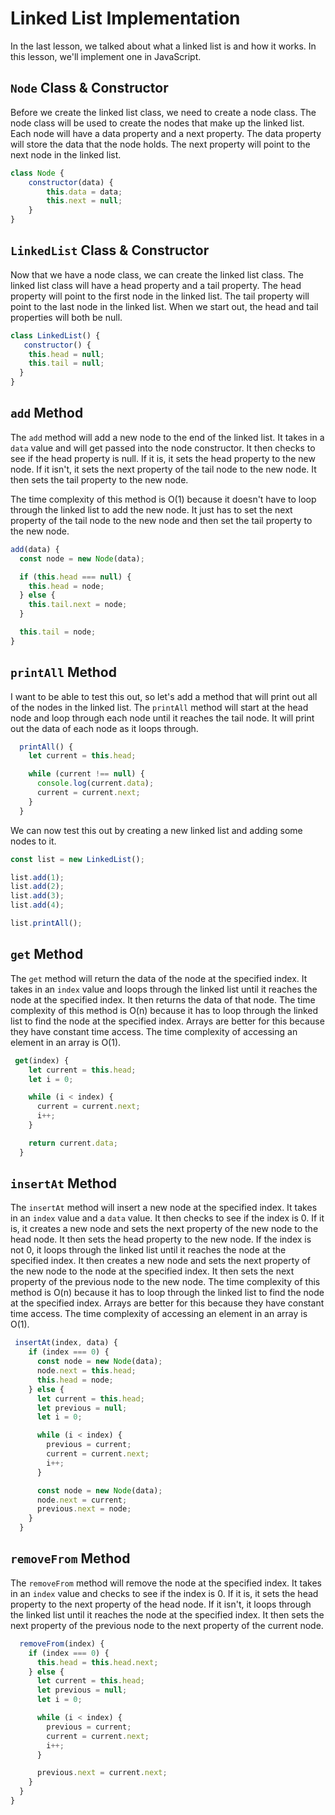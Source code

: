 # Linked List Implementation

In the last lesson, we talked about what a linked list is and how it works. In this lesson, we'll implement one in JavaScript.

## `Node` Class & Constructor

Before we create the linked list class, we need to create a node class. The node class will be used to create the nodes that make up the linked list. Each node will have a data property and a next property. The data property will store the data that the node holds. The next property will point to the next node in the linked list.

```js
class Node {
    constructor(data) {
        this.data = data;
        this.next = null;
    }
}
```

## `LinkedList` Class & Constructor

Now that we have a node class, we can create the linked list class. The linked list class will have a head property and a tail property. The head property will point to the first node in the linked list. The tail property will point to the last node in the linked list. When we start out, the head and tail properties will both be null.

```js
class LinkedList() {
   constructor() {
    this.head = null;
    this.tail = null;
  }
}
```

## `add` Method

The `add` method will add a new node to the end of the linked list. It takes in a `data` value and will get passed into the node constructor. It then checks to see if the head property is null. If it is, it sets the head property to the new node. If it isn't, it sets the next property of the tail node to the new node. It then sets the tail property to the new node.

The time complexity of this method is O(1) because it doesn't have to loop through the linked list to add the new node. It just has to set the next property of the tail node to the new node and then set the tail property to the new node.

```js
add(data) {
  const node = new Node(data);

  if (this.head === null) {
    this.head = node;
  } else {
    this.tail.next = node;
  }

  this.tail = node;
}
```

## `printAll` Method

I want to be able to test this out, so let's add a method that will print out all of the nodes in the linked list. The `printAll` method will start at the head node and loop through each node until it reaches the tail node. It will print out the data of each node as it loops through.

```js
  printAll() {
    let current = this.head;

    while (current !== null) {
      console.log(current.data);
      current = current.next;
    }
  }
```

We can now test this out by creating a new linked list and adding some nodes to it.

```js
const list = new LinkedList();

list.add(1);
list.add(2);
list.add(3);
list.add(4);

list.printAll();
```

## `get` Method

The `get` method will return the data of the node at the specified index. It takes in an `index` value and loops through the linked list until it reaches the node at the specified index. It then returns the data of that node. The time complexity of this method is O(n) because it has to loop through the linked list to find the node at the specified index. Arrays are better for this because they have constant time access. The time complexity of accessing an element in an array is O(1).

```js
 get(index) {
    let current = this.head;
    let i = 0;

    while (i < index) {
      current = current.next;
      i++;
    }

    return current.data;
  }

```

## `insertAt` Method

The `insertAt` method will insert a new node at the specified index. It takes in an `index` value and a `data` value. It then checks to see if the index is 0. If it is, it creates a new node and sets the next property of the new node to the head node. It then sets the head property to the new node. If the index is not 0, it loops through the linked list until it reaches the node at the specified index. It then creates a new node and sets the next property of the new node to the node at the specified index. It then sets the next property of the previous node to the new node. The time complexity of this method is O(n) because it has to loop through the linked list to find the node at the specified index. Arrays are better for this because they have constant time access. The time complexity of accessing an element in an array is O(1).

```js
 insertAt(index, data) {
    if (index === 0) {
      const node = new Node(data);
      node.next = this.head;
      this.head = node;
    } else {
      let current = this.head;
      let previous = null;
      let i = 0;

      while (i < index) {
        previous = current;
        current = current.next;
        i++;
      }

      const node = new Node(data);
      node.next = current;
      previous.next = node;
    }
  }
```

## `removeFrom` Method

The `removeFrom` method will remove the node at the specified index. It takes in an `index` value and checks to see if the index is 0. If it is, it sets the head property to the next property of the head node. If it isn't, it loops through the linked list until it reaches the node at the specified index. It then sets the next property of the previous node to the next property of the current node.

```js
  removeFrom(index) {
    if (index === 0) {
      this.head = this.head.next;
    } else {
      let current = this.head;
      let previous = null;
      let i = 0;

      while (i < index) {
        previous = current;
        current = current.next;
        i++;
      }

      previous.next = current.next;
    }
  }
}
```
